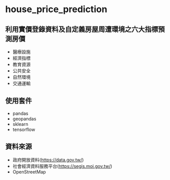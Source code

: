 # house_price_prediction

## 利用實價登錄資料及自定義房屋周遭環境之六大指標預測房價
* 醫療設施
* 經濟指標
* 教育資源
* 公共安全
* 自然環境
* 交通運輸

## 使用套件
* pandas
* geopandas
* sklearn
* tensorflow

## 資料來源
* 政府開放資料(https://data.gov.tw/)
* 社會經濟資料服務平台(https://segis.moi.gov.tw/)
* OpenStreetMap
